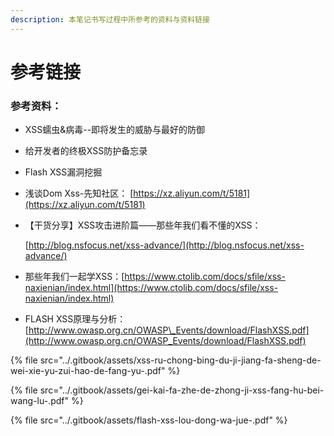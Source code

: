 ```yaml
---
description: 本笔记书写过程中所参考的资料与资料链接
---
```


# 参考链接

### 参考资料：

* XSS蠕虫&病毒--即将发生的威胁与最好的防御 
* 给开发者的终极XSS防护备忘录
* Flash XSS漏洞挖掘 
* 浅谈Dom Xss-先知社区： [https://xz.aliyun.com/t/5181](https://xz.aliyun.com/t/5181)
* 【干货分享】XSS攻击进阶篇——那些年我们看不懂的XSS：

  [http://blog.nsfocus.net/xss-advance/](http://blog.nsfocus.net/xss-advance/)

* 那些年我们一起学XSS：[https://www.ctolib.com/docs/sfile/xss-naxienian/index.html](https://www.ctolib.com/docs/sfile/xss-naxienian/index.html)
* FLASH XSS原理与分析：[http://www.owasp.org.cn/OWASP\_Events/download/FlashXSS.pdf](http://www.owasp.org.cn/OWASP_Events/download/FlashXSS.pdf)



{% file src="../.gitbook/assets/xss-ru-chong-bing-du-ji-jiang-fa-sheng-de-wei-xie-yu-zui-hao-de-fang-yu-.pdf" %}

{% file src="../.gitbook/assets/gei-kai-fa-zhe-de-zhong-ji-xss-fang-hu-bei-wang-lu-.pdf" %}

{% file src="../.gitbook/assets/flash-xss-lou-dong-wa-jue-.pdf" %}


